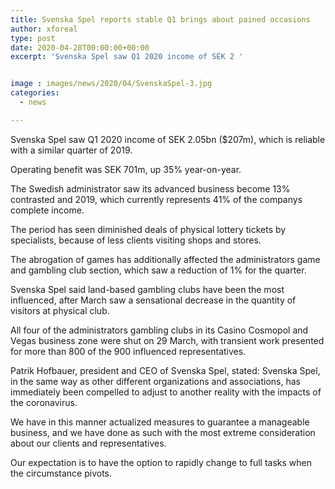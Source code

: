 ```yaml
---
title: Svenska Spel reports stable Q1 brings about pained occasions
author: xforeal 
type: post
date: 2020-04-28T00:00:00+00:00
excerpt: 'Svenska Spel saw Q1 2020 income of SEK 2 '


image : images/news/2020/04/SvenskaSpel-3.jpg
categories:
  - news

---
```

Svenska Spel saw Q1 2020 income of SEK 2.05bn ($207m), which is reliable with a similar quarter of 2019. 

Operating benefit was SEK 701m, up 35&percnt; year-on-year. 

The Swedish administrator saw its advanced business become 13&percnt; contrasted and 2019, which currently represents 41&percnt; of the companys complete income. 

The period has seen diminished deals of physical lottery tickets by specialists, because of less clients visiting shops and stores. 

The abrogation of games has additionally affected the administrators game and gambling club section, which saw a reduction of 1&percnt; for the quarter. 

Svenska Spel said land-based gambling clubs have been the most influenced, after March saw a sensational decrease in the quantity of visitors at physical club. 

All four of the administrators gambling clubs in its Casino Cosmopol and Vegas business zone were shut on 29 March, with transient work presented for more than 800 of the 900 influenced representatives. 

Patrik Hofbauer, president and CEO of Svenska Spel, stated: Svenska Spel, in the same way as other different organizations and associations, has immediately been compelled to adjust to another reality with the impacts of the coronavirus. 

We have in this manner actualized measures to guarantee a manageable business, and we have done as such with the most extreme consideration about our clients and representatives. 

Our expectation is to have the option to rapidly change to full tasks when the circumstance pivots.